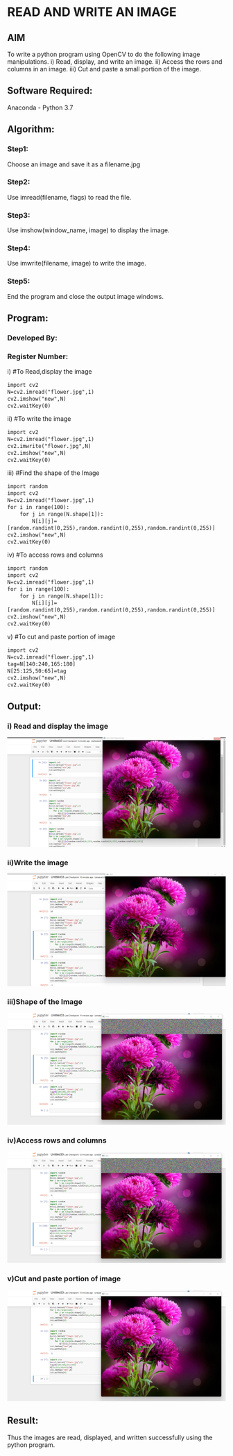 # READ AND WRITE AN IMAGE
## AIM
To write a python program using OpenCV to do the following image manipulations.
i) Read, display, and write an image.
ii) Access the rows and columns in an image.
iii) Cut and paste a small portion of the image.

## Software Required:
Anaconda - Python 3.7
## Algorithm:
### Step1:
Choose an image and save it as a filename.jpg
### Step2:
Use imread(filename, flags) to read the file.
### Step3:
Use imshow(window_name, image) to display the image.
### Step4:
Use imwrite(filename, image) to write the image.
### Step5:
End the program and close the output image windows.
## Program:
### Developed By:
### Register Number: 
i) #To Read,display the image
```
import cv2
N=cv2.imread("flower.jpg",1)
cv2.imshow("new",N)
cv2.waitKey(0)  

```
ii) #To write the image
```
import cv2
N=cv2.imread("flower.jpg",1)
cv2.imwrite("flower.jpg",N)
cv2.imshow("new",N)
cv2.waitKey(0)
```
iii) #Find the shape of the Image
```
import random
import cv2
N=cv2.imread("flower.jpg",1)
for i in range(100):
    for j in range(N.shape[1]):
        N[i][j]=[random.randint(0,255),random.randint(0,255),random.randint(0,255)]
cv2.imshow("new",N)
cv2.waitKey(0)
```
iv) #To access rows and columns

```
import random
import cv2
N=cv2.imread("flower.jpg",1)
for i in range(100):
    for j in range(N.shape[1]):
        N[i][j]=[random.randint(0,255),random.randint(0,255),random.randint(0,255)]
cv2.imshow("new",N)
cv2.waitKey(0)
```
v) #To cut and paste portion of image
```
import cv2
N=cv2.imread("flower.jpg",1)
tag=N[140:240,165:180]
N[25:125,50:65]=tag
cv2.imshow("new",N)
cv2.waitKey(0)
```

## Output:

### i) Read and display the image

![output](./dip%20ex1.png)

### ii)Write the image

![output](./dipex12.png)

### iii)Shape of the Image

![output](./dipex13.png)

### iv)Access rows and columns
![output](./dipex14.png)

### v)Cut and paste portion of image
![output](./dipex15.png)

## Result:
Thus the images are read, displayed, and written successfully using the python program.


